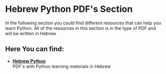 # Hebrew Python PDF's Section
In the following section you could find different resources that can help you learn Python.
All of the resources in this section is in the type of PDF and will be written in Hebrew

## Here You can find:
* [__Hebrew Python__](./Hebrew-Python/)  
PDF's with Python learning materials in Hebrew
